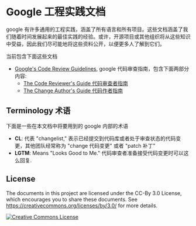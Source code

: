 # Google 工程实践文档

google 有许多通用的工程实践，涵盖了所有语言和所有项目。这些文档涵盖了我们随着时间发展起来的最佳实践的经验。或许，开源项目或其他组织将从这些知识中受益，因此我们尽可能地将这些资料公开，以便更多人了解到它们。

当前包含下面这些文档

*   [Google's Code Review Guidelines](review_zh_CN/index.md), google 代码审查指南，包含下面两部分内容:
    *   [The Code Reviewer's Guide 代码审查者指南](review/reviewer_zh_CN/index.md)
    *   [The Change Author's Guide 代码作者指南](review/developer_zh_CN/index.md)

## Terminology 术语

下面是一些在本文档中将要用到的 google 内部的术语

*   **CL**: 代表 "changelist," 表示已经提交到代码库或者处于审查状态的代码变更，其他团队经常称为 "change 代码变更" 或者 "patch 补丁"
*   **LGTM**: Means "Looks Good to Me." 代码审查者准备接受代码变更时可以这么回复.

## License

The documents in this project are licensed under the CC-By 3.0 License, which
encourages you to share these documents. See
<https://creativecommons.org/licenses/by/3.0/> for more details.

<a rel="license" href="https://creativecommons.org/licenses/by/3.0/"><img alt="Creative Commons License" style="border-width:0" src="https://i.creativecommons.org/l/by/3.0/88x31.png" /></a>

